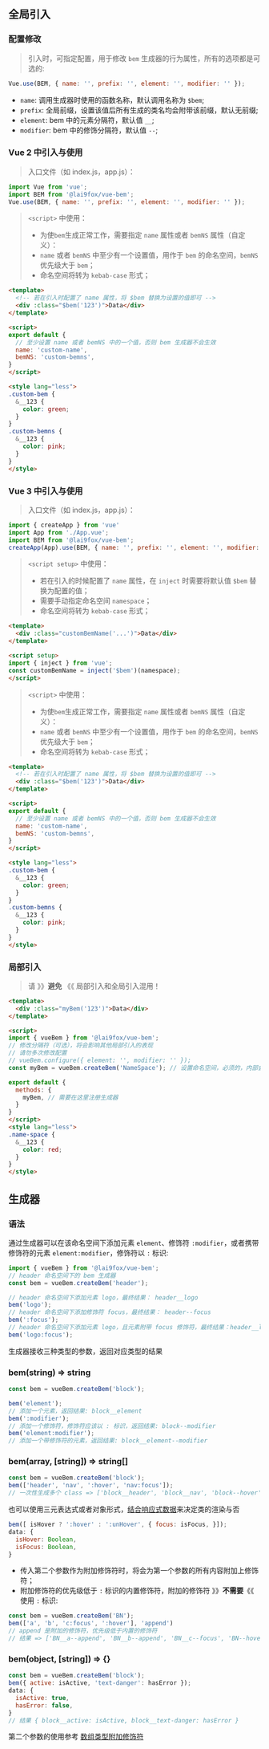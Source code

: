 ## 全局引入

### 配置修改

> 引入时，可指定配置，用于修改 `bem` 生成器的行为属性，所有的选项都是可选的:

```js
Vue.use(BEM, { name: '', prefix: '', element: '', modifier: '' });
```

- `name`: 调用生成器时使用的函数名称，默认调用名称为 `$bem`;
- `prefix`: 全局前缀，设置该值后所有生成的类名均会附带该前缀，默认无前缀;
- `element`: bem 中的元素分隔符，默认值 `__`;
- `modifier`: bem 中的修饰分隔符，默认值 `--`;

### Vue 2 中引入与使用

>入口文件（如 index.js，app.js）：

```js
import Vue from 'vue';
import BEM from '@lai9fox/vue-bem';
Vue.use(BEM, { name: '', prefix: '', element: '', modifier: '' });
```

> `<script>` 中使用：
> - 为使`bem`生成正常工作，需要指定 `name` 属性或者 `bemNS` 属性（自定义）：
> - `name` 或者 `bemNS` 中至少有一个设置值，用作于 `bem` 的命名空间，`bemNS` 优先级大于 `bem`；
> - 命名空间将转为 `kebab-case` 形式；

```html
<template>
  <!-- 若在引入时配置了 name 属性，将 $bem 替换为设置的值即可 -->
  <div :class="$bem('123')">Data</div>
</template>

<script>
export default {
  // 至少设置 name 或者 bemNS 中的一个值，否则 bem 生成器不会生效
  name: 'custom-name',
  bemNS: 'custom-bemns',
} 
</script>

<style lang="less">
.custom-bem {
  &__123 {
    color: green;
  }
}
.custom-bemns {
  &__123 {
    color: pink;
  }
}
</style>

```


### Vue 3 中引入与使用

>入口文件（如 index.js，app.js）：

```js
import { createApp } from 'vue'
import App from './App.vue';
import BEM from '@lai9fox/vue-bem';
createApp(App).use(BEM, { name: '', prefix: '', element: '', modifier: '' }).mount('#app');
```
> `<script setup>` 中使用：
> - 若在引入的时候配置了 `name` 属性，在 `inject` 时需要将默认值 `$bem` 替换为配置的值；
> - 需要手动指定命名空间 `namespace`；
> - 命名空间将转为 `kebab-case` 形式；

```html
<template>
  <div :class="customBemName('...')">Data</div>
</template>

<script setup>
import { inject } from 'vue';
const customBemName = inject('$bem')(namespace);
</script>
```

> `<script>` 中使用：
> - 为使`bem`生成正常工作，需要指定 `name` 属性或者 `bemNS` 属性（自定义）：
> - `name` 或者 `bemNS` 中至少有一个设置值，用作于 `bem` 的命名空间，`bemNS` 优先级大于 `bem`；
> - 命名空间将转为 `kebab-case` 形式；

```html
<template>
  <!-- 若在引入时配置了 name 属性，将 $bem 替换为设置的值即可 -->
  <div :class="$bem('123')">Data</div>
</template>

<script>
export default {
  // 至少设置 name 或者 bemNS 中的一个值，否则 bem 生成器不会生效
  name: 'custom-name',
  bemNS: 'custom-bemns',
} 
</script>

<style lang="less">
.custom-bem {
  &__123 {
    color: green;
  }
}
.custom-bemns {
  &__123 {
    color: pink;
  }
}
</style>

```

### 局部引入

> 请 》》**避免** 《《 局部引入和全局引入混用！

```html
<template>
  <div :class="myBem('123')">Data</div>
</template>

<script>
import { vueBem } from '@lai9fox/vue-bem';
// 修改分隔符（可选），将会影响其他局部引入的表现
// 请勿多次修改配置
// vueBem.configure({ element: '', modifier: '' });
const myBem = vueBem.createBem('NameSpace'); // 设置命名空间，必须的，内部会转为 name-space

export default {
  methods: {
    myBem, // 需要在这里注册生成器
  }
}
</script>
<style lang="less">
.name-space {
  &__123 {
    color: red;
  }
}
</style>
```

## 生成器

### 语法

通过生成器可以在该命名空间下添加元素 `element`、修饰符 `:modifier`，或者携带修饰符的元素 `element:modifier`，修饰符以 `:` 标识:

```js
import { vueBem } from '@lai9fox/vue-bem';
// header 命名空间下的 bem 生成器
const bem = vueBem.createBem('header');

// header 命名空间下添加元素 logo，最终结果： header__logo
bem('logo');
// header 命名空间下添加修饰符 focus，最终结果： header--focus
bem(':focus');
// header 命名空间下添加元素 logo，且元素附带 focus 修饰符，最终结果：header__logo--focus
bem('logo:focus');
```

生成器接收三种类型的参数，返回对应类型的结果

### **bem(string) => string**
```js
const bem = vueBem.createBem('block');

bem('element'); 
// 添加一个元素，返回结果: block__element
bem(':modifier');
// 添加一个修饰符，修饰符应该以 : 标识，返回结果: block--modifier
bem('element:modifier');
// 添加一个带修饰符的元素，返回结果: block__element--modifier
```

### **bem(array, [string]) => string[]**

```js
const bem = vueBem.createBem('block');
bem(['header', 'nav', ':hover', 'nav:focus']);
// 一次性生成多个 class => ['block__header', 'block__nav', 'block--hover', 'block__nav--focus']
```
也可以使用三元表达式或者对象形式，[结合响应式数据](https://v2.cn.vuejs.org/v2/guide/class-and-style.html#%E7%BB%91%E5%AE%9A-HTML-Class)来决定类的渲染与否

```js
bem([ isHover ? ':hover' : ':unHover', { focus: isFocus, }]);
data: {
  isHover: Boolean,
  isFocus: Boolean,
}
```
- 传入第二个参数作为附加修饰符时，将会为第一个参数的所有内容附加上修饰符；
- 附加修饰符的优先级低于 `:` 标识的内置修饰符，附加的修饰符 》》**不需要**《《 使用 `:` 标识:
```js
const bem = vueBem.createBem('BN'); 
bem(['a', 'b', 'c:focus', ':hover'], 'append')
// append 是附加的修饰符，优先级低于内置的修饰符
// 结果 => ['BN__a--append', 'BN__b--append', 'BN__c--focus', 'BN--hover']
```

### **bem(object, [string]) => {}**
```js
const bem = vueBem.createBem('block');
bem({ active: isActive, 'text-danger': hasError });
data: {
  isActive: true,
  hasError: false,
}
// 结果 { block__active: isActive, block__text-danger: hasError }
```

第二个参数的使用参考 [数组类型附加修饰符](#bemarray-string--string)

